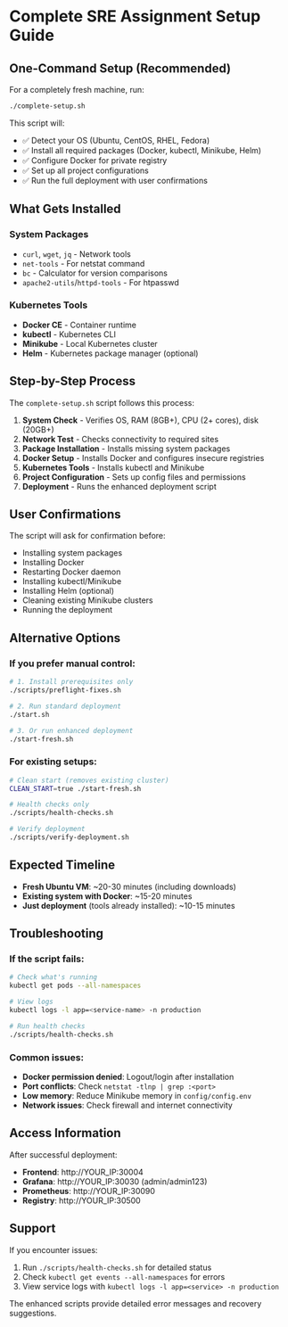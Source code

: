# Complete SRE Assignment Setup Guide

## One-Command Setup (Recommended)

For a completely fresh machine, run:

```bash
./complete-setup.sh
```

This script will:
- ✅ Detect your OS (Ubuntu, CentOS, RHEL, Fedora)
- ✅ Install all required packages (Docker, kubectl, Minikube, Helm)
- ✅ Configure Docker for private registry
- ✅ Set up all project configurations
- ✅ Run the full deployment with user confirmations

## What Gets Installed

### System Packages
- `curl`, `wget`, `jq` - Network tools
- `net-tools` - For netstat command
- `bc` - Calculator for version comparisons
- `apache2-utils`/`httpd-tools` - For htpasswd

### Kubernetes Tools
- **Docker CE** - Container runtime
- **kubectl** - Kubernetes CLI
- **Minikube** - Local Kubernetes cluster
- **Helm** - Kubernetes package manager (optional)

## Step-by-Step Process

The `complete-setup.sh` script follows this process:

1. **System Check** - Verifies OS, RAM (8GB+), CPU (2+ cores), disk (20GB+)
2. **Network Test** - Checks connectivity to required sites
3. **Package Installation** - Installs missing system packages
4. **Docker Setup** - Installs Docker and configures insecure registries
5. **Kubernetes Tools** - Installs kubectl and Minikube
6. **Project Configuration** - Sets up config files and permissions
7. **Deployment** - Runs the enhanced deployment script

## User Confirmations

The script will ask for confirmation before:
- Installing system packages
- Installing Docker
- Restarting Docker daemon
- Installing kubectl/Minikube
- Installing Helm (optional)
- Cleaning existing Minikube clusters
- Running the deployment

## Alternative Options

### If you prefer manual control:

```bash
# 1. Install prerequisites only
./scripts/preflight-fixes.sh

# 2. Run standard deployment
./start.sh

# 3. Or run enhanced deployment
./start-fresh.sh
```

### For existing setups:

```bash
# Clean start (removes existing cluster)
CLEAN_START=true ./start-fresh.sh

# Health checks only
./scripts/health-checks.sh

# Verify deployment
./scripts/verify-deployment.sh
```

## Expected Timeline

- **Fresh Ubuntu VM**: ~20-30 minutes (including downloads)
- **Existing system with Docker**: ~15-20 minutes
- **Just deployment** (tools already installed): ~10-15 minutes

## Troubleshooting

### If the script fails:
```bash
# Check what's running
kubectl get pods --all-namespaces

# View logs
kubectl logs -l app=<service-name> -n production

# Run health checks
./scripts/health-checks.sh
```

### Common issues:
- **Docker permission denied**: Logout/login after installation
- **Port conflicts**: Check `netstat -tlnp | grep :<port>`
- **Low memory**: Reduce Minikube memory in `config/config.env`
- **Network issues**: Check firewall and internet connectivity

## Access Information

After successful deployment:

- **Frontend**: http://YOUR_IP:30004
- **Grafana**: http://YOUR_IP:30030 (admin/admin123)
- **Prometheus**: http://YOUR_IP:30090
- **Registry**: http://YOUR_IP:30500

## Support

If you encounter issues:

1. Run `./scripts/health-checks.sh` for detailed status
2. Check `kubectl get events --all-namespaces` for errors
3. View service logs with `kubectl logs -l app=<service> -n production`

The enhanced scripts provide detailed error messages and recovery suggestions.